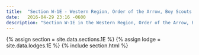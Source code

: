 ```yaml
---
title:  "Section W-1E - Western Region, Order of the Arrow, Boy Scouts of America"
date:   2016-04-29 23:16 -0600
description: "Section W-1E in the Western Region, Order of the Arrow, Boy Scouts of America."
---
```


{% assign section = site.data.sections.1E %}
{% assign lodge = site.data.lodges.1E %}
{% include section.html %}